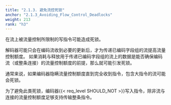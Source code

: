 ```yaml
---
title: "2.1.3. 避免流控死锁"
anchor: "2.1.3_Avoiding_Flow_Control_Deadlocks"
weight: 213
rank: "h3"
---
```


在流上被流量控制所限制的写指令可能造成死锁。

解码器可能只会在编码流收到必要的更新后，才为传递已编码字段组的流提高流量控制额度。
如果消耗与释放用于传递已编码字段组的流上的数据是能否确保编码流（或整条连接）的流量控制额度的前提，那么就可能引发死锁。

通常来说，如果编码器隐瞒流量控制额度直到完全收到指令，包含大指令的流可能会死锁。

为了避免此类死锁，编码器{{< req_level SHOULD_NOT >}}写入指令，除非流与连接的流量控制额度足够支持传输整条指令。
